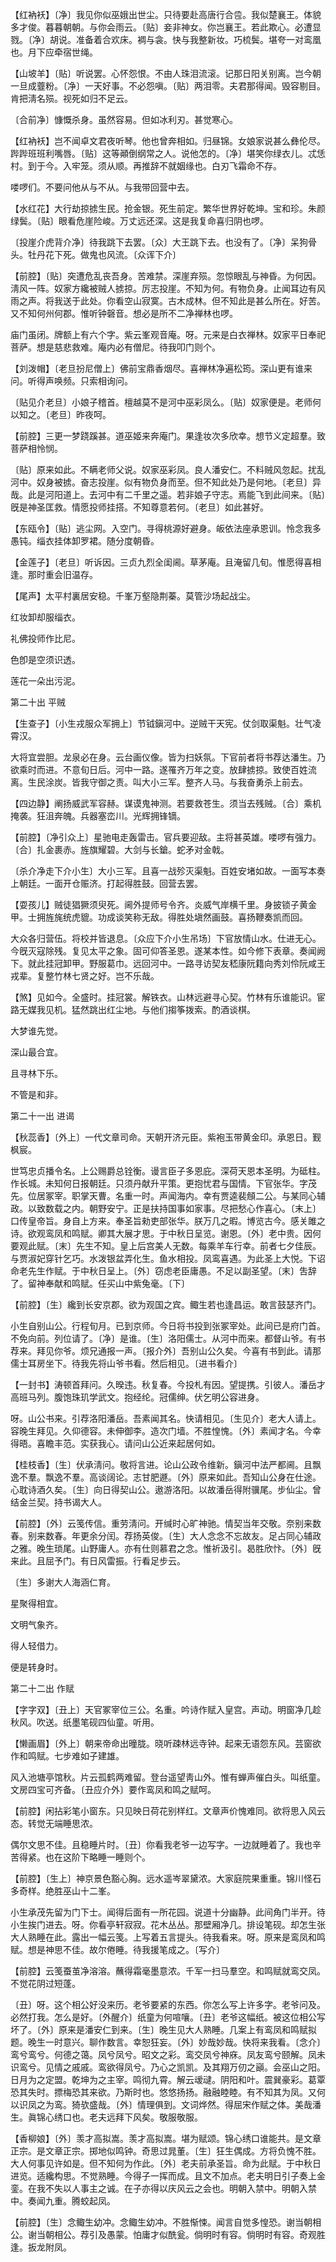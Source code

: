 <!-- { "loadSidebar": true } -->
【红衲袄】〔净〕我见你似巫娥出世尘。只待要赴高唐行合卺。我似楚襄王。体貌多才俊。暮暮朝朝。与你会雨云。〔贴〕妾非神女。你岂襄王。若此欺心。必遭显戮。〔净〕胡说。准备着合欢床。裯与衾。快与我整新妆。巧梳鬓。堪夸一对鸾凰也。月下应牵宿世绳。

【山坡羊】〔贴〕听说罢。心怀怨恨。不由人珠泪流滚。记那日阳关别离。岂今朝一旦成虀粉。〔净〕一天好事。不必怨嗔。〔贴〕两泪零。夫君那得闻。毁容剔目。肯把淸名殒。视死如归不足云。

〔合前净〕慷慨杀身。虽然容易。但如冰利刃。甚觉寒心。 

【红衲袄】岂不闻卓文君夜听琴。他也曾奔相如。归昼锦。女娘家说甚么彝伦尽。跸跸班班利嘴唇。〔贴〕这等顚倒纲常之人。说他怎的。〔净〕堪笑你绿衣儿。忒恁村。到于今。入牢笼。须从顺。再推辞不就姻缘也。白刃飞霜命不存。

喽啰们。不要问他从与不从。与我带回营中去。 

【水红花】大行劫掠掳生民。抢金银。死生前定。繁华世界好乾坤。宝和珍。朱颜绿鬓。〔贴〕眼看危崖险峻。万丈远还深。这是我复命喜归阴也啰。

〔投崖介虎背介净〕待我跳下去罢。〔众〕大王跳下去。也没有了。〔净〕呆狗骨头。牡丹花下死。做鬼也风流。〔众诨下介〕 

【前腔】〔贴〕突遭危乱丧吾身。苦难禁。深崖弃殒。忽惊眼乱与神昏。为何因。淸风一阵。奴家方纔被贼人掳掠。厉志投崖。不知为何。有物负身。止闻耳边有风雨之声。将我送于此处。你看空山寂寞。古木成林。但不知此是甚么所在。好苦。又不知何州何郡。惟听钟磬音。想必是所不二净禅林也啰。

庙门虽闭。牌额上有六个字。紫云峯观音庵。呀。元来是白衣禅林。奴家平日奉祀菩萨。想是慈悲救难。庵内必有僧尼。待我叩门则个。 

【刘泼帽】〔老旦扮尼僧上〕佛前宝鼎香烟尽。喜禅林净遍松筠。深山更有谁来问。听得声唤频。只索相询问。

〔贴见介老旦〕小娘子稽首。檀越莫不是河中巫彩凤么。〔贴〕奴家便是。老师何以知之。〔老旦〕昨夜呵。 

【前腔】三更一梦跷蹊甚。道巫姬来奔庵门。果逢妆次多欣幸。想节义定超羣。致菩萨相怜悯。

〔贴〕原来如此。不瞒老师父说。奴家巫彩凤。良人潘安仁。不料贼风忽起。扰乱河中。奴身被掳。奋志投崖。似有物负身而至。但不知此处乃是何地。〔老旦〕异哉。此是河阳道上。去河中有二千里之遥。若非娘子守志。焉能飞到此间来。〔贴〕旣是神圣匡救。情愿投师挂搭。不知尊意若何。〔老旦〕如此甚好。 

【东瓯令】〔贴〕逃尘网。入空门。寻得桃源好避身。皈依法座承恩训。怜念我多愚钝。缁衣挂体卸罗裙。随分度朝昏。

【金莲子】〔老旦〕听诉因。三贞九烈全闺阃。草茅庵。且淹留几旬。惟愿得喜相逢。那时重会旧温存。

【尾声】太平村裏居安稳。千峯万壑隐荆蓁。莫管沙场起战尘。

红妆卸却服缁衣。



礼佛投师作比尼。

色卽是空须识透。



莲花一朵出污泥。 

第二十出
平贼

【生查子】〔小生戎服众军拥上〕节钺鎭河中。逆贼干天宪。仗剑取渠魁。壮气凌霄汉。

大将宜尝胆。龙泉必在身。云台画仪像。皆为扫妖氛。下官前者将书荐达潘生。乃欲乘时而进。不意旬日后。河中一路。遂罹齐万年之变。放肆掳掠。致使百姓流离。生民涂炭。皆我守御之责。叫大小三军。整齐人马。与我奋勇杀上前去。 

【四边静】阐扬威武军容赫。谋谟鬼神测。若要救苍生。须当去残贼。〔合〕乘机掩袭。狂沮奔魄。兵器塞峦川。光辉拥锋镝。

【前腔】〔净引众上〕星驰电走轰雷击。官兵要迎敌。主将甚英雄。喽啰有强力。〔合〕扎金裹赤。旌旗耀碧。大剑与长鎗。蛇矛对金戟。

〔杀介净走下介小生〕大小三军。且喜一战殄灭渠魁。百姓安堵如故。一面写本奏上朝廷。一面开仓赈济。打起得胜鼓。回营去罢。 

【耍孩儿】贼徒猖獗须臾死。阃外提师号令齐。炎威气岸横千里。身披锁子黄金甲。士拥旌旄统虎貔。功成谈笑称无敌。得胜处塡然画鼓。喜扬鞭奏凯而回。

大众各归营伍。将校并皆退息。〔众应下介小生吊场〕下官放情山水。仕进无心。今旣灭寇除残。复见太平之象。固可仰答圣恩。遂某本性。如今修下表章。奏闻阙下。就此挂冠卸甲。野服葛巾。远回河中。一路寻访契友嵇康阮籍向秀刘伶阮咸王戎辈。复整竹林七贤之好。岂不乐哉。 

【煞】见如今。全盛时。挂冠裳。解铁衣。山林远避寻心契。竹林有乐谁能识。宦路无媒我见机。猛然跳出红尘地。与他们搊筝拨索。酌酒谈棋。

大梦谁先觉。



深山最合宜。

且寻林下乐。



不管是和非。 

第二十一出
进谒

【秋蕊香】〔外上〕一代文章司命。天朝开济元臣。紫袍玉带黄金印。承恩日。觐枫宸。

世笃忠贞播令名。上公赐爵总铨衡。谩言臣子多恩庇。深荷天恩本圣明。为砥柱。作长城。未知何日报朝廷。只须丹献升平策。更抱忧君与国情。下官张华。字茂先。位居冢宰。职掌天曹。名重一时。声闻海内。幸有贾逵裴頠二公。与某同心辅政。以致数载之内。朝野安宁。正是扶持国事如家事。尽把愁心作喜心。〔末上〕口传皇帝旨。身自上方来。奉圣旨勑吏部张华。朕万几之暇。博览古今。感关雎之诗。欲观鸾凤和鸣赋。卿其大展才思。于中秋日呈览。谢恩。〔外〕老中贵。因何要观此赋。〔末〕先生不知。皇上后宫美人无数。每乘羊车行幸。前者七夕佳辰。与贾淑妃穿针乞巧。水泼银盆弄化生。鱼水相投。凤鸾喜遇。为此圣上大悦。下诏命老先生作赋。于中秋日呈上。〔外〕窃虑老臣庸愚。不足以副圣望。〔末〕吿辞了。留神奉献和鸣赋。任买山中紫兔毫。〔下〕 

【前腔】〔生〕纔到长安京郡。欲为观国之宾。鲰生若也逢昌运。敢言鼓瑟齐门。

小生自别山公。行程旬月。已到京师。今日将书投到张冢宰处。此间已是府门首。不免向前。列位请了。〔净〕是谁。〔生〕洛阳儒士。从河中而来。都督山爷。有书荐来。拜见你爷。烦兄通报一声。〔报介外〕吾别山公久矣。今喜有书到此。请那儒士耳房坐下。待我先将山爷书看。然后相见。〔进书看介〕 

【一封书】涛顿首拜问。久暌违。秋复春。今投札有因。望提携。引彼人。潘岳才高班马列。腹饱珠玑学武文。抱经纶。冠儒绅。伏乞明公容进身。

呀。山公书来。引荐洛阳潘岳。吾素闻其名。快请相见。〔生见介〕老大人请上。容晚生拜见。久仰德容。未伸御李。造次门墙。不胜惶愧。〔外〕素闻才名。今幸得晤。喜瞻丰范。实获我心。请问山公近来起居何如。 

【桂枝香】〔生〕伏承淸问。敬将言进。论山公政令维新。鎭河中法严都阃。且飘逸不羣。飘逸不羣。高谈阔论。志甘肥遯。〔外〕原来如此。吾知山公身在仕途。心耽诗酒久矣。〔生〕向日得契山公。遨游洛阳。以故潘岳得附骥尾。步仙尘。曾结金兰契。持书谒大人。

【前腔】〔外〕云笺传信。重劳淸问。开缄时心旷神驰。情契当年交敬。奈别来数春。别来数春。年更余分闰。荐扬英俊。〔生〕大人念念不忘故友。足占同心辅政之雅。晚生琐尾。山野庸人。亦有仕则慕君之念。惟祈汲引。曷胜欣忭。〔外〕旣来此。且屈予门。有日风雷振。行看足步云。

〔生〕多谢大人海涵仁育。 

星聚得相宜。



文明气象齐。

得人轻借力。



便是转身时。 

第二十二出
作赋

【字字双】〔丑上〕天官冢宰位三公。名重。吟诗作赋入皇宫。声动。明窗净几趁秋风。吹送。纸墨笔砚四仙童。听用。

【懒画眉】〔外上〕朝来帝命出曈胧。晓听疎林远寺钟。起来无语怨东风。芸窗欲作和鸣赋。七步难如子建雄。

风入池塘亭馆秋。片云孤鹤两难留。登台遥望靑山外。惟有蝉声催白头。叫纸童。文房四宝可齐备。〔丑应介外〕要作鸾凤和鸣之赋呵。 

【前腔】闲拈彩笔小窗东。只见映日荷花别样红。文章声价愧难同。欲将思入风云态。转觉无端睡思浓。

偶尔文思不佳。且稳睡片时。〔丑〕你看我老爷一边写字。一边就睡着了。我也辛苦得紧。也在这阶下略睡一睡则个。 

【前腔】〔生上〕神京景色豁心胸。远水遥岑翠黛浓。大家庭院果重重。锦川怪石多奇样。绝胜巫山十二峯。

小生承茂先留为门下士。闻得后面有一所花园。说道十分幽静。此间角门半开。待小生挨门进去。呀。你看亭轩寂寂。花木丛丛。那壁厢净几。排设笔砚。却怎生张大人熟睡在此。露出一幅云笺。上写着五言提头。待我看来。呀。原来是鸾凤和鸣赋。想是神思不佳。故尔倦睡。待我援笔成之。〔写介〕 

【前腔】云笺蚕茧净溶溶。蘸得霜毫墨意浓。千军一扫马羣空。和鸣赋就鸾交凤。不觉花阴过短蓬。

〔丑〕呀。这个相公好没来历。老爷要紧的东西。你怎么写上许多字。老爷问及。必然打我。怎么是好。〔外醒介〕纸童为何喧嚷。〔丑〕老爷这幅纸。被这位相公写坏了。〔外〕原来是潘安仁到来。〔生〕晚生见大人熟睡。几案上有鸾凤和鸣赋拟题。晚生一时意兴。聊作数言。幸恕狂妄。〔外〕妙哉妙哉。快将来我看。〔念介〕鸾兮鸾兮。何德之蔼。凤兮凤兮。昭文之彩。鸾交凤兮神庥。凤友鸾兮颐解。凤未识鸾兮。见情之戚戚。鸾欲得凤兮。乃心之凯凯。及其翔万仞之巓。会巫山之阳。日月为之定盟。乾坤为之主宰。鸣彻九霄。解云叆叇。阴阳和叶。震巽豪彩。葛覃恐其失时。摽梅恐其来欲。乃斯时也。悠悠扬扬。融融睦睦。有不知其为凤。又何以识凤之为鸾。猗欤盛哉。〔外〕情理俱到。文词烨然。得屈宋作赋之体。美哉潘生。眞锦心绣口也。老夫远拜下风矣。敬服敬服。 

【香柳娘】〔外〕羡才高拟嵩。羡才高拟嵩。堪为赋颂。锦心绣口谁能共。是文章正宗。是文章正宗。掷地似鸣钟。奇思过晁董。〔生〕狂生偶成。方将负愧不胜。大人何事见许如是。但不知何为作此。〔外〕老夫前承圣旨。命为此赋。于中秋日进览。适纔构思。不觉熟睡。今得子一挥而成。且文不加点。老夫明日引子奏上金銮。在我不失以人事主之诚。在子亦得以庆风云之会也。明朝入禁中。明朝入禁中。奏闻九重。腾蛟起凤。

【前腔】〔生〕念鲰生幼冲。念鲰生幼冲。不胜惭悚。闻言自觉多惶恐。谢当朝相公。谢当朝相公。荐引及愚蒙。怕庸才似酰瓮。倘明时有容。倘明时有容。奇观胜逢。扳龙附凤。

